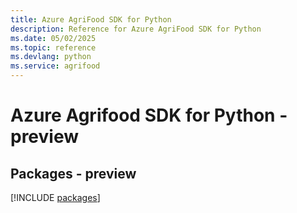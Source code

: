 ```yaml
---
title: Azure AgriFood SDK for Python
description: Reference for Azure AgriFood SDK for Python
ms.date: 05/02/2025
ms.topic: reference
ms.devlang: python
ms.service: agrifood
---
```

# Azure Agrifood SDK for Python - preview
## Packages - preview
[!INCLUDE [packages](agrifood-index.md)]